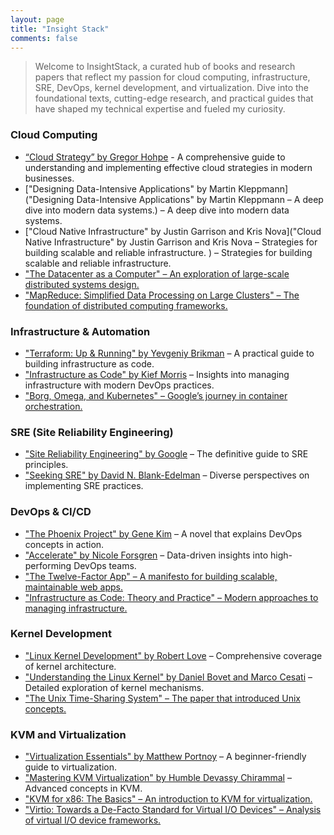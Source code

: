 ```yaml
---
layout: page
title: "Insight Stack"
comments: false
---
```


>Welcome to InsightStack, a curated hub of books and research papers that reflect my passion for cloud computing, infrastructure, SRE, DevOps, kernel development, and virtualization. Dive into the foundational texts, cutting-edge research, and practical guides that have shaped my technical expertise and fueled my curiosity.

### Cloud Computing

- [“Cloud Strategy” by Gregor Hohpe](https://www.amazon.com/Cloud-Strategy-Decision-based-Successful-Migration/dp/B08F6TVVTF/ref=sr_1_1?crid=TKBKEU8DHCAN&dib=eyJ2IjoiMSJ9.4MtXJyZQyKQULtJYyiwR_PaTErxUc445Ch4D1UxlopMYYwRvnB0b9Udk4CsK_aWT.6cIe5ZOZ15bP6iCIKrUefMo6QHIKpTDaV6kyEMs3DbA&dib_tag=se&keywords=cloud+strategy+gregor+hohpe&qid=1731868357&sprefix=Cloud+Strate%2Caps%2C987&sr=8-1) - A comprehensive guide to understanding and implementing effective cloud strategies in modern businesses.
- ["Designing Data-Intensive Applications" by Martin Kleppmann]("Designing Data-Intensive Applications" by Martin Kleppmann – A deep dive into modern data systems.) – A deep dive into modern data systems.
- ["Cloud Native Infrastructure" by Justin Garrison and Kris Nova]("Cloud Native Infrastructure" by Justin Garrison and Kris Nova – Strategies for building scalable and reliable infrastructure.
) – Strategies for building scalable and reliable infrastructure.
- ["The Datacenter as a Computer" – An exploration of large-scale distributed systems design.](https://onedrive.live.com/?cid=56B74ACFBA4C775D&id=56B74ACFBA4C775D%21145947&parId=56B74ACFBA4C775D%21145946&o=OneUp)
- ["MapReduce: Simplified Data Processing on Large Clusters" – The foundation of distributed computing frameworks.](https://onedrive.live.com/?cid=56B74ACFBA4C775D&id=56B74ACFBA4C775D%21145948&parId=56B74ACFBA4C775D%21145946&o=OneUp)

### Infrastructure & Automation

- ["Terraform: Up & Running" by Yevgeniy Brikman](https://www.amazon.com/Terraform-Running-Writing-Infrastructure-Code/dp/1098116747/ref=sr_1_1?crid=1P854US3OPIDE&dib=eyJ2IjoiMSJ9.iibSB1DN6w_vWEyyzJA9Ea3A-NI7t5HkDMAVDpHnG6fGjHj071QN20LucGBJIEps.VOKg9774MVWPtig3eNVOhnustf8IfF1xE_eeF7NSDWc&dib_tag=se&keywords=Terraform%3A+Up+%26+Running%22+by+Yevgeniy+Brikman&qid=1731871130&sprefix=cloud+native+infr%2Caps%2C1214&sr=8-1) – A practical guide to building infrastructure as code.
- ["Infrastructure as Code" by Kief Morris](https://www.amazon.com/Infrastructure-Code-Dynamic-Systems-Cloud/dp/1098114671/ref=sr_1_1?crid=T19DCXIZT16J&dib=eyJ2IjoiMSJ9.gFuV8x2-QI5HzTUVzVaMrwQJ1tSayYedKyWyS9xq-vUqeotNAq_npPRd5XKBhb0L.BOlGfpM1fFDnxTI1W7Vn58giJlUb5zMv4LtrRCKD5Ak&dib_tag=se&keywords=%22Infrastructure+as+Code%22+by+Kief+Morri&qid=1731871197&sprefix=infrastructure+as+code+by+kief+morri%2Caps%2C334&sr=8-1) – Insights into managing infrastructure with modern DevOps practices.
- ["Borg, Omega, and Kubernetes" – Google’s journey in container orchestration.](https://onedrive.live.com/?id=56B74ACFBA4C775D%21145946&cid=56B74ACFBA4C775D)

### SRE (Site Reliability Engineering)

- ["Site Reliability Engineering" by Google](https://sre.google/books/) – The definitive guide to SRE principles.
- ["Seeking SRE" by David N. Blank-Edelman](https://www.amazon.com/Seeking-SRE-Conversations-Running-Production/dp/1491978864/ref=sr_1_1?crid=27D4K9476AWDP&dib=eyJ2IjoiMSJ9.9iXVyN3EvcGLHJULoZUAHQ.8tu9ttIwEv9THCGqnoz2EfgUoV82SUrSuzOUuc5S-fA&dib_tag=se&keywords=%22Seeking+SRE%22+by+David+N.+Blank-Edelman&qid=1731871615&sprefix=seeking+sre+by+david+n.+blank-edelman+%2Caps%2C644&sr=8-1) – Diverse perspectives on implementing SRE practices.

### DevOps & CI/CD

- ["The Phoenix Project" by Gene Kim](https://www.amazon.com/The-Phoenix-Project-audiobook/dp/B00VATFAMI/ref=sr_1_1?crid=4TPOQWWSWWYK&dib=eyJ2IjoiMSJ9.iEOj3Vhy0BseMb0h5kqDgzP6VEZjncZjM4l17p6UgZfss3MdN66r6e7Q9HhE_zPtXadXwLv-g17ct_H6xOa90Ita1begf0Sutni_4W7CHauQq9v-W4JaOkp3AVGMInaRGlnL-Qf96Gd449BjA4FLrHF0T_1vFT9tqQMpbEfDr3ubj-ZnCnNh5_NGLGZUcLjTWaiV1f4fX4CiSeQKeREzpd-CzqifMtBR9vYwrVbkJWE.B1JMe4khnTVpzcJhuMkV6i3if_3GW0DCA-GJo6Hgzbc&dib_tag=se&keywords=The+Phoenix+Project%22+by+Gene+Kim&qid=1731872008&sprefix=the+phoenix+project+by+gene+kim+%2Caps%2C648&sr=8-1) – A novel that explains DevOps concepts in action.
- ["Accelerate" by Nicole Forsgren](https://www.amazon.com/Accelerate-Software-Performing-Technology-Organizations/dp/1942788339/ref=sr_1_1?crid=A5PSDE6VPJG1&dib=eyJ2IjoiMSJ9.1pvyZnpj2kPwOqs8b3PIZ0JptBOZk8Mw8Ib-nNn8bVqk70TCEL1hXpEw-X7fA0Qp.wwHg-1hRSRa26GzUKQGp-bw66OMHpwciPs7AcH8PBv0&dib_tag=se&keywords=%22Accelerate%22+by+Nicole+Forsgren&qid=1731872090&sprefix=accelerate+by+nicole+forsgren%2Caps%2C401&sr=8-1) – Data-driven insights into high-performing DevOps teams.
- ["The Twelve-Factor App" – A manifesto for building scalable, maintainable web apps.](https://12factor.net/)
- ["Infrastructure as Code: Theory and Practice" – Modern approaches to managing infrastructure.](https://link.springer.com/chapter/10.1007/978-1-4842-9303-4_6)

### Kernel Development

- ["Linux Kernel Development" by Robert Love](https://www.amazon.com/Linux-Kernel-Development-Robert-Love/dp/0672329468/ref=sr_1_1?crid=2HP7GWX0DDMED&dib=eyJ2IjoiMSJ9.Vy_q0UGGa4esOjGJvX5RtAcPDZzsFN-8C_AnCvOuac_GjHj071QN20LucGBJIEps.XGwCo9VA7uKVqsb7QU3gCBIdsz4bpFrRZL_QLmyXon8&dib_tag=se&keywords=%22Linux+Kernel+Development%22+by+Robert+Love&qid=1731872493&sprefix=linux+kernel+development+by+robert+love+%2Caps%2C330&sr=8-1) – Comprehensive coverage of kernel architecture.
- ["Understanding the Linux Kernel" by Daniel Bovet and Marco Cesati](https://www.amazon.com/Understanding-Linux-Kernel-Third-Daniel/dp/0596005652/ref=sr_1_1?crid=143BLC0B7V2PD&dib=eyJ2IjoiMSJ9.1v622YjkgH0NK8pid1aRDXL8z7xeCBxGOLgo9Ziloec.URxNShHZrAivYmDQXuALJo_ajBP9m6Jn4PGmaScdMis&dib_tag=se&keywords=%22Understanding+the+Linux+Kernel%22+by+Daniel+Bovet+and+Marco+Cesati&qid=1731872563&sprefix=understanding+the+linux+kernel+by+daniel+bovet+and+marco+cesati%2Caps%2C1185&sr=8-1) – Detailed exploration of kernel mechanisms.
- ["The Unix Time-Sharing System" – The paper that introduced Unix concepts.](https://onedrive.live.com/?cid=56B74ACFBA4C775D&id=56B74ACFBA4C775D%21145950&parId=56B74ACFBA4C775D%21145946&o=OneUp)

### KVM and Virtualization

- ["Virtualization Essentials" by Matthew Portnoy](https://www.amazon.com/Virtualization-Essentials-Matthew-Portnoy/dp/1394181566/ref=sr_1_1?crid=LZM49S3ORFGI&dib=eyJ2IjoiMSJ9.hpESjZxiPwHnNHBVYsA6hZR7jaYrwsF2rsZgpVIRYhsBqvP3BEkQAFWFP-iH5gz0.fwwwgaMzz9GQI66SUC8sfZ61kl62PeZR3oe6umprWpU&dib_tag=se&keywords=%22Virtualization+Essentials%22+by+Matthew+Portnoy&qid=1731872858&sprefix=virtualization+essentials+by+matthew+portnoy%2Caps%2C1458&sr=8-1) – A beginner-friendly guide to virtualization.
- ["Mastering KVM Virtualization" by Humble Devassy Chirammal](https://www.amazon.com/Mastering-KVM-Virtualization-virtualization-solutions/dp/1838828710/ref=sr_1_1?crid=O3A6HZZPB8UK&dib=eyJ2IjoiMSJ9.oLIJMstA9OvYuy3aCD3V67n4YxGoTSBh3G_6vQ03_9k.4HIgs1BdMk15sPd2snSEt3Hr8H-uA4TGnb3lzLrWld8&dib_tag=se&keywords=%22Mastering+KVM+Virtualization%22+by+Humble+Devassy+Chirammal&qid=1731872947&sprefix=mastering+kvm+virtualization+by+humble+devassy+chirammal%2Caps%2C307&sr=8-1) – Advanced concepts in KVM.
- ["KVM for x86: The Basics" – An introduction to KVM for virtualization.](https://onedrive.live.com/?cid=56B74ACFBA4C775D&id=56B74ACFBA4C775D%21145951&parId=56B74ACFBA4C775D%21145946&o=OneUp)
- ["Virtio: Towards a De-Facto Standard for Virtual I/O Devices" – Analysis of virtual I/O device frameworks.](https://onedrive.live.com/?cid=56B74ACFBA4C775D&id=56B74ACFBA4C775D%21145952&parId=56B74ACFBA4C775D%21145946&o=OneUp)
